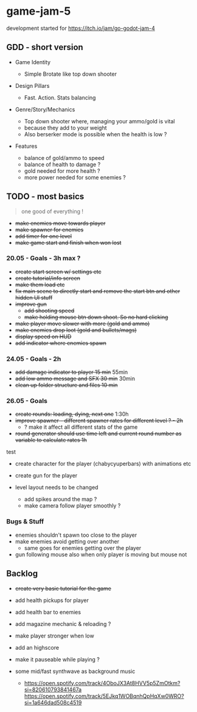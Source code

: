 # game-jam-5
development started for https://itch.io/jam/go-godot-jam-4

## GDD - short version
- Game Identity
	- Simple Brotate like top down shooter

- Design Pillars
	- Fast. Action. Stats balancing

- Genre/Story/Mechanics
	- Top down shooter where, managing your ammo/gold is vital 
	- because they add to your weight
	- Also berserker mode is possible when the health is low ?

- Features
	- balance of gold/ammo to speed
	- balance of health to damage ?
	- gold needed for more health ?
	- more power needed for some enemies ?

## TODO - most basics
> one good of everything !

- ~~make enemies move towards player~~
- ~~make spawner for enemies~~
- ~~add timer for one level~~
- ~~make game start and finish when won lost~~

### 20.05 - Goals - 3h max ?
- ~~create start screen w/ settings etc~~
- ~~create tutorial/info screen~~
- ~~make them load etc~~
- ~~fix main scene to directly start and remove the start btn and other hidden UI stuff~~
- ~~improve gun~~
	- ~~add shooting speed~~
	- ~~make holding mouse btn down shoot. So no hard clicking~~
- ~~make player move slower with more (gold and ammo)~~ 
- ~~make enemies drop loot (gold and bullets/mags)~~
- ~~display speed on HUD~~
- ~~add indicator where enemies spawn~~

### 24.05 - Goals - 2h
- ~~add damage indicator to player 15 min~~ 55min
- ~~add low ammo message and SFX 30 min~~ 30min
- ~~clean up folder structure and files 10 min~~


### 26.05 - Goals
- ~~create rounds: loading, dying, next one~~ 1:30h
- ~~improve spawner - different spawner rates for different level ? - 2h~~
	- ? make it affect all different stats of the game
- ~~round generator should use time left and current round number as variable to calculate rates 1h~~

test
- create character for the player (chabycyuperbars) with animations etc
- create gun for the player

- level layout needs to be changed	
	- add spikes around the map ?
	- make camera follow player smoothly ?

### Bugs & Stuff
- enemies shouldn't spawn too close to the player
- make enemies avoid getting over another
	- same goes for enemies getting over the player
- gun following mouse also when only player is moving but mouse not


## Backlog
- ~~create very basic tutorial for the game~~
- add health pickups for player
- add health bar to enemies
- add magazine mechanic & reloading ?
- make player stronger when low
- add an highscore
- make it pauseable while playing ?

- some mid/fast synthwave as background music
	- https://open.spotify.com/track/4OboJX3At8HVV5p5ZmOtkm?si=820610793841467a
	https://open.spotify.com/track/5EJkq1WOBqnhQpHqXw0WRO?si=1a646dad508c4519
